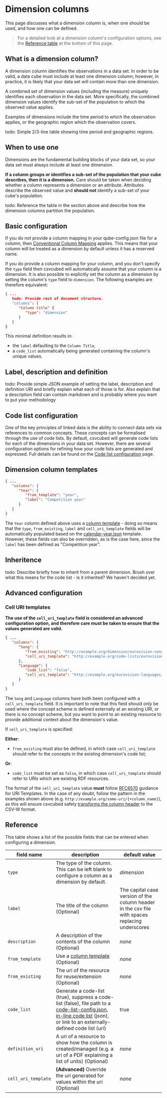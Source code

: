 # Dimension columns

This page discusses what a dimension column is, when one should be used, and how one can be defined.

> For a detailed look at a dimension column's configuration options, see the [Reference table](#reference) at the bottom
 of this page.

## What is a dimension column?

A dimension column identifies the observations in a data set. In order to be valid, a data cube must include at least 
one dimension column; however, in practice, it is likely that your data set will contain more than one dimension.

A combined set of dimension values (including the measure) uniquely identifies each observation in the data set. More 
specifically, the combined dimension values identify the sub-set of the population to which the observed value applies.

Examples of dimensions include the time period to which the observation applies, or the geographic region which the 
observation covers.

todo: Simple 2/3-line table showing time period and geographic regions.

## When to use one

Dimensions are the fundamental building blocks of your data set, so your data set must always include at least one 
dimension. 

**If a column groups or identifies a sub-set of the population that your cube describes, then it is a dimension.** Care 
should be taken when deciding whether a column represents a dimension or an attribute. Attributes describe the observed 
value and **should not** identify a sub-set of your cube's population.  

todo: Reference the table in the section above and describe how the dimension columns partition the population.

## Basic configuration

If you do not provide a column mapping in your qube-config.json file for a column, then 
[Conventional Column Mapping](../convention.md#conventional-column-names) applies. This means that your column will be 
treated as a dimension by default unless it has a reserved name. 

If you do provide a column mapping for your column, and you don't specify the `type` field then csvcubed will 
automatically assume that your column is a dimension. It is also possible to explicitly set the column as a dimension by
 setting the column's `type` field to `dimension`. The following examples are therefore equivalent:

```json
{ ...
   todo: Provide rest of document structure.
   "columns": {
      "Column title" {
         "type": "dimension"
      }
   }
}
```

This minimal definition results in:

* the `label` defaulting to the `Column Title`,
* a `code_list` automatically being generated containing the column's unique values.

## Label, description and definition

todo: Provide simple JSON example of setting the label, description and definition URI and briefly explain what each of those is for. Also explain that a description field can contain markdown and is probably where you want to put your methodology

## Code list configuration

One of the key principles of linked data is the ability to connect data sets via references to common concepts. These concepts can be formalised through the use of code lists. By default, csvcubed will generate code lists for each of the dimensions in your data set. However, there are several configuration options for refining how your code lists are generated and expressed. Full details can be found on the [Code list configuration](../code-list-config.md) page.

<!-- Some examples are provided below.

### Code list configuration file

```json
{ ...
   "columns": {
      "Entrant": {
         "type": "dimension",
         "description": "The act representing Sweden at Eurovision for the given year",
         "code_list": "entrant_code_list_config.json"
      }
   }
}
```

### In-line code list

```json
{ ...
   "columns": {
      "Entrant": {
         "type": "dimension",
         "description": "The act representing Sweden at Eurovision for the given year",
         "code_list": {
            "title": "title",
            "concepts": [
               {
                  "label": "label",
                  "description": "description",
                  "notation": "notation"
               },
               {
                  "label": "label",
                  "description": "description",
                  "notation": "notation"
               },
               {
                  "label": "label",
                  "description": "description",
                  "notation": "notation"
               }
            ]
         }
      }
   }
}
```

### Code list URI

```json
{ ...
   "columns": {
      "Entrant": {
         "type": "dimension",
         "description": "The act representing Sweden at Eurovision for the given year",
         "code_list": "http://example.org/code-lists/eurovision-acts"
      }
   }
}
``` -->

## Dimension column templates

```json
{ ...
   "columns": {
      "Year": {
         "from_template": "year",
         "label": "Competition year"
      }
   }
}
```

The `Year` column defined above uses a [column template](../templates.md) - doing so means that the `type`, `from_existing`, `label` and `cell_uri_template` fields will be automatically populated based on the [calendar-year.json](https://purl.org/csv-cubed/qube-config/templates/calendar-year.json) template. However, these fields can also be overridden, as is the case here, since the `label` has been defined as "Competition year".

## Inheritence

todo: Describe briefly how to inherit from a parent dimension. Brush over what this means for the code list - is it inherited? We haven't decided yet.

## Advanced configuration

### Cell URI templates

**The use of the `cell_uri_template` field is considered an advanced configuration option, and therefore care must be taken to ensure that the values generated are valid.**

```json
{ ...
   "columns": {
      "Song": {
         "from_existing": "http://example.org/dimension/eurovision-songs",
         "cell_uri_template": "http://example.org/code-lists/eurovision-songs/{+song}"
      },
      "Language": {
         "code_list": "false",
         "cell_uri_template": "http://example.org/eurovision-languages/{+language}"
      }
   }
}
```

The `Song` and `Language` columns have both been configured with a `cell_uri_template` field. It is important to note that this field should only be used where the concept scheme is defined externally at an existing URI, or there is no concept scheme, but you want to point to an existing resource to provide additional context about the dimension's value.

If `cell_uri_template` is specified:

**Either**:

- `from_existing` must also be defined, in which case `cell_uri_template` should refer to the concepts in the existing dimension's code list;

**Or**:

- `code_list` must be set as `false`, in which case `cell_uri_template` should refer to URIs which are existing RDF resources.

The format of the `cell_uri_template` value **must** follow [RFC6570](https://www.rfc-editor.org/rfc/rfc6570) guidance for URI Templates. In the case of any doubt, follow the pattern in the examples shown above (e.g. `http://example.org/some-uri/{+column_name}`), as this will ensure csvcubed safely [transforms the column header](../../uris.md#csv-column-name-safe-transformation) to the CSV-W format.

<!-- The [Sweden at Eurovision data set](../../../quick-start/designing-csv.md#adding-your-data) consists of four dimensions - `Year`, `Entrant`, `Song` and `Language`. Examples of how these dimensions could be configured are as follows.

```json
{ ...
   "columns": {
      "Year": {
         "from_template": "year",
         "label": "Competition year"
      },
      "Entrant": {
         "type": "dimension",
         "description": "The act representing Sweden at Eurovision for the given year",
         "definition_uri": "http://example.org/swedish-eurovision-acts",
         "code_list": "my_eurovision_code_list_config.json"
      },
      "Song": {
         "from_existing": "http://example.org/dimension/eurovision-songs",
         "cell_uri_template": "http://example.org/code-lists/eurovision-songs/{+song}"
      },
      "Language": {
         "code_list": "false",
         "cell_uri_template": "http://example.org/eurovision-languages/{+language}"
      }
   }
}
``` -->


<!-- ## Code list options

```json
{ ...
   "columns": {
      "Entrant": {
         "type": "dimension",
         "description": "The act representing Sweden at Eurovision for the given year",
         "definition_uri": "http://example.org/swedish-eurovision-acts",
         "code_list": "entrant_code_list_config.json"
      }
   }
}
```

The `definition_uri` allows you to point to a human-readable resource that further defines the dimension values, such as a PDF document.

A code list will be generated by csvcubed for the `Entrant` column, based on the `entrant_code_list_config.json` file provided. See the [code list configuration](../code-list-config.md#defining-a-code-list-configuration-file) page for further instructions. Alternatively, code lists can be [defined in-line](../code-list-config.md#defining-an-in-line-code-list) within the `qube-config.json` itself, or can point to a uri by setting `"code_list": "uri"`. -->

## Reference

This table shows a list of the possible fields that can be entered when configuring a dimension.

| **field name**      | **description**                                                                                                                                                                                                                                                                                       | **default value**                                                                               |
|---------------------|-------------------------------------------------------------------------------------------------------------------------------------------------------------------------------------------------------------------------------------------------------------------------------------------------------|-------------------------------------------------------------------------------------------------|
| `type`              | The type of the column. This can be left blank to configure a column as a dimension by default.                                                                                                                                                                                                       | *dimension*                                                                                     |
| `label`             | The title of the column (Optional)                                                                                                                                                                                                                                                                    | The capital case version of the column header in the csv file with spaces replacing underscores |
| `description`       | A description of the contents of the column (Optional)                                                                                                                                                                                                                                                | *none*                                                                                          |
| `from_template`     | Use a [column template](../templates.md) (Optional)                                                                                                                                                                                                                                                   | *none*                                                                                          |
| `from_existing`     | The uri of the resource for reuse/extension (Optional)                                                                                                                                                                                                                                                | *none*                                                                                          |
| `code_list`         | Generate a code-list (true), suppress a code-list (false), file path to a [code-list-config.json](../code-list-config.md#defining-a-code-list-configuration-file), [in-line code list](../code-list-config.md#defining-an-in-line-code-list) (json), or link to an externally-defined code list (uri) | true                                                                                            |
| `definition_uri`    | A uri of a resource to show how the column is created/managed (e.g. a uri of a PDF explaining a list of units) (Optional)                                                                                                                                                                             | *none*                                                                                          |
| `cell_uri_template` | **(Advanced)** Override the uri generated for values within the uri (Optional)                                                                                                                                                                                                                        | *none*                                                                                          |
<!-- TODO: uri_override not in schema -->
<!-- | `uri_override`      | Override the uri created automatically for the column (Optional) (Advanced)                                                                                                                                          | `tidy_data.csv#uri_safe_column_header_from_csv`                                  | -->
